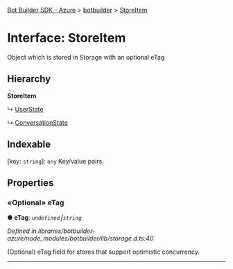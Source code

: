 [Bot Builder SDK - Azure](../README.md) > [botbuilder](../modules/botbuilder.md) > [StoreItem](../interfaces/botbuilder.storeitem.md)



# Interface: StoreItem


Object which is stored in Storage with an optional eTag

## Hierarchy

**StoreItem**

↳  [UserState](botbuilder.__global.userstate.md)




↳  [ConversationState](botbuilder.__global.conversationstate.md)








## Indexable

\[key: `string`\]:&nbsp;`any`
Key/value pairs.



## Properties
<a id="etag"></a>

### «Optional» eTag

**●  eTag**:  *`undefined`⎮`string`* 

*Defined in libraries/botbuilder-azure/node_modules/botbuilder/lib/storage.d.ts:40*



(Optional) eTag field for stores that support optimistic concurrency.




___


